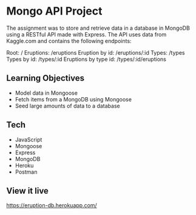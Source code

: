 # Mongo API Project

The assignment was to store and retrieve data in a database in MongoDB using a RESTful API made with Express. The API uses data from Kaggle.com and contains the following endpoints:

Root: / Eruptions: /eruptions Eruption by id: /eruptions/:id Types: /types Types by id: /types/:id Eruptions by type id: /types/:id/eruptions

## Learning Objectives

- Model data in Mongoose
- Fetch items from a MongoDB using Mongoose
- Seed large amounts of data to a database

## Tech

- JavaScript
- Mongoose
- Express
- MongoDB
- Heroku
- Postman

## View it live

https://eruption-db.herokuapp.com/
